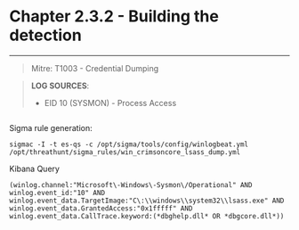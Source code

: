 # Chapter 2.3.2 - Building the detection 
----
> Mitre: T1003 - Credential Dumping

> **LOG SOURCES**:
> - EID 10 (SYSMON) - Process Access

```yaml


```


Sigma rule generation:

```code
sigmac -I -t es-qs -c /opt/sigma/tools/config/winlogbeat.yml /opt/threathunt/sigma_rules/win_crimsoncore_lsass_dump.yml 
```

Kibana Query

```code
(winlog.channel:"Microsoft\-Windows\-Sysmon\/Operational" AND winlog.event_id:"10" AND winlog.event_data.TargetImage:"C\:\\windows\\system32\\lsass.exe" AND winlog.event_data.GrantedAccess:"0x1fffff" AND winlog.event_data.CallTrace.keyword:(*dbghelp.dll* OR *dbgcore.dll*))
```
